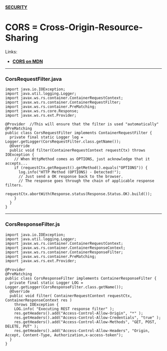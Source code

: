 [**SECURITY**](security.md)


# CORS = Cross-Origin-Resource-Sharing

Links:
* [**CORS on MDN**](https://developer.mozilla.org/en-US/docs/Web/HTTP/CORS)


___


### CorsRequestFilter.java


    import java.io.IOException;
    import java.util.logging.Logger;
    import javax.ws.rs.container.ContainerRequestContext;
    import javax.ws.rs.container.ContainerRequestFilter;
    import javax.ws.rs.container.PreMatching;
    import javax.ws.rs.core.Response;
    import javax.ws.rs.ext.Provider;

    @Provider  //This will ensure that the filter is used "automatically"
    @PreMatching
    public class CorsRequestFilter implements ContainerRequestFilter {
      private final static Logger log = Logger.getLogger(CorsRequestFilter.class.getName());
      @Override
      public void filter(ContainerRequestContext requestCtx) throws IOException {
        // When HttpMethod comes as OPTIONS, just acknowledge that it accepts...
        if (requestCtx.getRequest().getMethod().equals("OPTIONS")) {
          log.info("HTTP Method (OPTIONS) - Detected!");
          // Just send a OK response back to the browser.
          // The response goes through the chain of applicable response filters.
          requestCtx.abortWith(Response.status(Response.Status.OK).build());
        }
      }
    } 
    
____

### CorsResponseFilter.js


    import java.io.IOException;
    import java.util.logging.Logger;
    import javax.ws.rs.container.ContainerRequestContext;
    import javax.ws.rs.container.ContainerResponseContext;
    import javax.ws.rs.container.ContainerResponseFilter;
    import javax.ws.rs.container.PreMatching;
    import javax.ws.rs.ext.Provider;

    @Provider
    @PreMatching
    public class CorsResponseFilter implements ContainerResponseFilter {
      private final static Logger LOG = Logger.getLogger(CorsResponseFilter.class.getName());
      @Override
      public void filter( ContainerRequestContext requestCtx, ContainerResponseContext res )
        throws IOException {
        LOG.info( "Executing REST response filter" );
        res.getHeaders().add("Access-Control-Allow-Origin", "*" );
        res.getHeaders().add("Access-Control-Allow-Credentials", "true" );
        res.getHeaders().add("Access-Control-Allow-Methods", "GET, POST, DELETE, PUT" );
        res.getHeaders().add("Access-Control-Allow-Headers", "Origin, Accept, Content-Type, Authorization,x-access-token");
      }
    }

